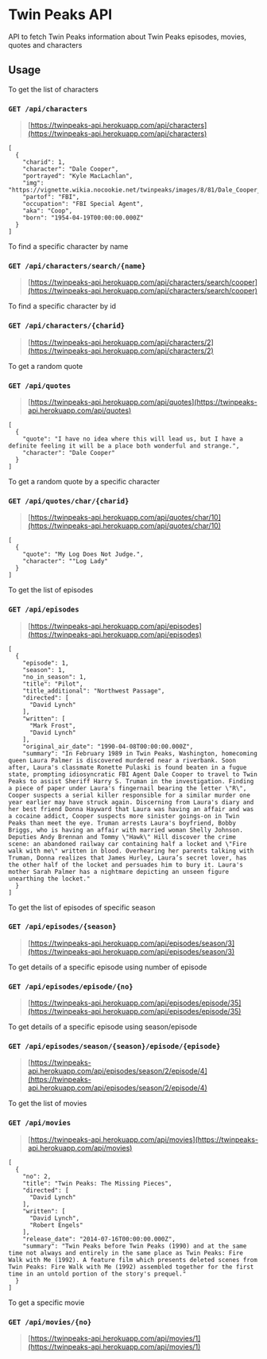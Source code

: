 # Twin Peaks API
API to fetch Twin Peaks information about Twin Peaks episodes, movies, quotes and characters

## Usage

To get the list of characters

### `GET /api/characters`

> [https://twinpeaks-api.herokuapp.com/api/characters](https://twinpeaks-api.herokuapp.com/api/characters)

	[
	  {
	    "charid": 1,
	    "character": "Dale Cooper",
	    "portrayed": "Kyle MacLachlan",
	    "img": "https://vignette.wikia.nocookie.net/twinpeaks/images/8/81/Dale_Cooper_(2010s).jpg",
	    "partof": "FBI",
	    "occupation": "FBI Special Agent",
	    "aka": "Coop",
	    "born": "1954-04-19T00:00:00.000Z"
	  }
	]

To find a specific character by name

### `GET /api/characters/search/{name}`

> [https://twinpeaks-api.herokuapp.com/api/characters/search/cooper](https://twinpeaks-api.herokuapp.com/api/characters/search/cooper)

To find a specific character by id

### `GET /api/characters/{charid}`

> [https://twinpeaks-api.herokuapp.com/api/characters/2](https://twinpeaks-api.herokuapp.com/api/characters/2)

To get a random quote

### `GET /api/quotes`

> [https://twinpeaks-api.herokuapp.com/api/quotes](https://twinpeaks-api.herokuapp.com/api/quotes)

	[
	  {
	    "quote": "I have no idea where this will lead us, but I have a definite feeling it will be a place both wonderful and strange.",
	    "character": "Dale Cooper"
	  }
	]
  
To get a random quote by a specific character

### `GET /api/quotes/char/{charid}`

> [https://twinpeaks-api.herokuapp.com/api/quotes/char/10](https://twinpeaks-api.herokuapp.com/api/quotes/char/10)

	[
	  {
	    "quote": "My Log Does Not Judge.",
	    "character": ""Log Lady"
	  }
	]

To get the list of episodes

### `GET /api/episodes`

> [https://twinpeaks-api.herokuapp.com/api/episodes](https://twinpeaks-api.herokuapp.com/api/episodes)

	[
	  {
	    "episode": 1,
	    "season": 1,
	    "no_in_season": 1,
	    "title": "Pilot",
	    "title_additional": "Northwest Passage",
	    "directed": [
	      "David Lynch"
	    ],
	    "written": [
	      "Mark Frost",
	      "David Lynch"
	    ],
	    "original_air_date": "1990-04-08T00:00:00.000Z",
	    "summary": "In February 1989 in Twin Peaks, Washington, homecoming queen Laura Palmer is discovered murdered near a riverbank. Soon after, Laura's classmate Ronette Pulaski is found beaten in a fugue state, prompting idiosyncratic FBI Agent Dale Cooper to travel to Twin Peaks to assist Sheriff Harry S. Truman in the investigation. Finding a piece of paper under Laura's fingernail bearing the letter \"R\", Cooper suspects a serial killer responsible for a similar murder one year earlier may have struck again. Discerning from Laura's diary and her best friend Donna Hayward that Laura was having an affair and was a cocaine addict, Cooper suspects more sinister goings-on in Twin Peaks than meet the eye. Truman arrests Laura's boyfriend, Bobby Briggs, who is having an affair with married woman Shelly Johnson. Deputies Andy Brennan and Tommy \"Hawk\" Hill discover the crime scene: an abandoned railway car containing half a locket and \"Fire walk with me\" written in blood. Overhearing her parents talking with Truman, Donna realizes that James Hurley, Laura’s secret lover, has the other half of the locket and persuades him to bury it. Laura's mother Sarah Palmer has a nightmare depicting an unseen figure unearthing the locket."
	  }
	]

To get the list of episodes of specific season

### `GET /api/episodes/{season}`

> [https://twinpeaks-api.herokuapp.com/api/episodes/season/3](https://twinpeaks-api.herokuapp.com/api/episodes/season/3)

To get details of a specific episode using number of episode

### `GET /api/episodes/episode/{no}`

> [https://twinpeaks-api.herokuapp.com/api/episodes/episode/35](https://twinpeaks-api.herokuapp.com/api/episodes/episode/35)

To get details of a specific episode using season/episode

### `GET /api/episodes/season/{season}/episode/{episode}`

> [https://twinpeaks-api.herokuapp.com/api/episodes/season/2/episode/4](https://twinpeaks-api.herokuapp.com/api/episodes/season/2/episode/4)

To get the list of movies

### `GET /api/movies`

> [https://twinpeaks-api.herokuapp.com/api/movies](https://twinpeaks-api.herokuapp.com/api/movies)

	[
	  {
	    "no": 2,
	    "title": "Twin Peaks: The Missing Pieces",
	    "directed": [
	      "David Lynch"
	    ],
	    "written": [
	      "David Lynch",
	      "Robert Engels"
	    ],
	    "release_date": "2014-07-16T00:00:00.000Z",
	    "summary": "Twin Peaks before Twin Peaks (1990) and at the same time not always and entirely in the same place as Twin Peaks: Fire Walk with Me (1992). A feature film which presents deleted scenes from Twin Peaks: Fire Walk with Me (1992) assembled together for the first time in an untold portion of the story's prequel."
	  }
	]

To get a specific movie

### `GET /api/movies/{no}`

> [https://twinpeaks-api.herokuapp.com/api/movies/1](https://twinpeaks-api.herokuapp.com/api/movies/1)
